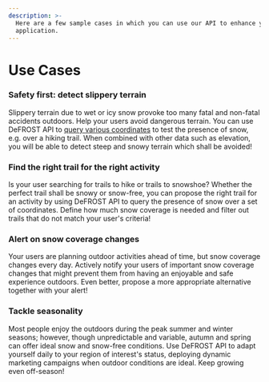 ```yaml
---
description: >-
  Here are a few sample cases in which you can use our API to enhance your
  application.
---
```


# Use Cases

### Safety first: detect slippery terrain

Slippery terrain due to wet or icy snow provoke too many fatal and non-fatal accidents outdoors. Help your users avoid dangerous terrain. You can use DeFROST API to [query various coordinates](https://defrost.ch/api-docs#operation/Snow%20cover%20at%20point) to test the presence of snow, e.g. over a hiking trail. When combined with other data such as elevation, you will be able to detect steep and snowy terrain which shall be avoided!

### Find the right trail for the right activity

Is your user searching for trails to hike or trails to snowshoe? Whether the perfect trail shall be snowy or snow-free, you can propose the right trail for an activity by using DeFROST API to query the presence of snow over a set of coordinates. Define how much snow coverage is needed and filter out trails that do not match your user's criteria!

### Alert on snow coverage changes

Your users are planning outdoor activities ahead of time, but snow coverage changes every day. Actively notify your users of important snow coverage changes that might prevent them from having an enjoyable and safe experience outdoors. Even better, propose a more appropriate alternative together with your alert!

### Tackle seasonality

Most people enjoy the outdoors during the peak summer and winter seasons; however, though unpredictable and variable, autumn and spring can offer ideal snow and snow-free conditions. Use DeFROST API to adapt yourself daily to your region of interest's status, deploying dynamic marketing campaigns when outdoor conditions are ideal. Keep growing even off-season!

